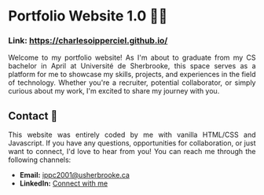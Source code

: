 # Portfolio Website 1.0 👨‍💻

### Link: https://charlesoipperciel.github.io/

<p align="justify">
    Welcome to my portfolio website! As I'm about to graduate from my CS bachelor in April at Université de Sherbrooke, this space serves as a platform for me to showcase my skills, projects, and experiences in the field of technology. Whether you're a recruiter, potential collaborator, or simply curious about my work, I'm excited to share my journey with you.
</p>

## Contact 🤝
<p align="justify">
This website was entirely coded by me with vanilla HTML/CSS and Javascript. If you have any questions, opportunities for collaboration, or just want to connect, I'd love to hear from you! You can reach me through the following channels:

- **Email:** ippc2001@usherbrooke.ca
- **LinkedIn:** [Connect with me](https://www.linkedin.com/in/coipp/)

</p>
